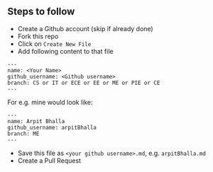 ## Steps to follow

- Create a Github account (skip if already done)
- Fork this repo
- Click on `Create New File`
- Add following content to that file
```
---
name: <Your Name>
github_username: <Github username>
branch: CS or IT or ECE or EE or ME or PIE or CE 
---
```
For e.g. mine would look like:
```
---
name: Arpit Bhalla
github_username: arpitBhalla
branch: ME 
---
```
- Save this file as `<your github username>.md`, e.g. `arpitBhalla.md`
- Create a Pull Request 
